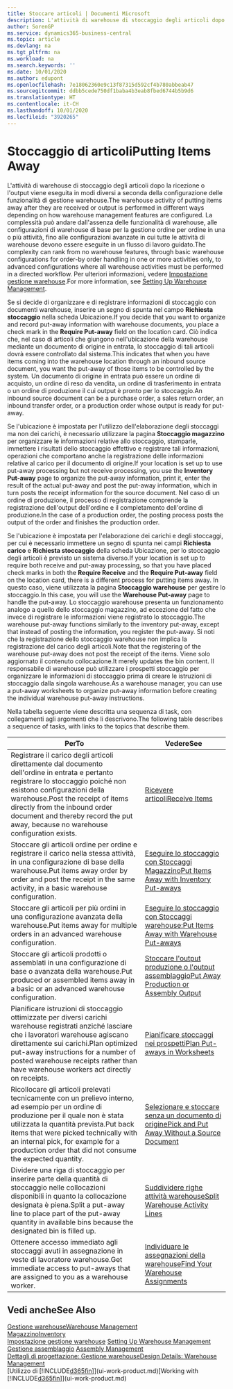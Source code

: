 ```yaml
---
title: Stoccare articoli | Documenti Microsoft
description: L'attività di warehouse di stoccaggio degli articoli dopo la ricezione o l'output viene eseguita in modi diversi a seconda della configurazione delle funzionalità di gestione warehouse.
author: SorenGP
ms.service: dynamics365-business-central
ms.topic: article
ms.devlang: na
ms.tgt_pltfrm: na
ms.workload: na
ms.search.keywords: ''
ms.date: 10/01/2020
ms.author: edupont
ms.openlocfilehash: 7e18062360e9c13f87315d592cf4b780abbeab47
ms.sourcegitcommit: ddbb5cede750df1baba4b3eab8fbed6744b5b9d6
ms.translationtype: HT
ms.contentlocale: it-CH
ms.lasthandoff: 10/01/2020
ms.locfileid: "3920265"
---
```

# <a name="putting-items-away"></a><span data-ttu-id="f41eb-103">Stoccaggio di articoli</span><span class="sxs-lookup"><span data-stu-id="f41eb-103">Putting Items Away</span></span>
<span data-ttu-id="f41eb-104">L'attività di warehouse di stoccaggio degli articoli dopo la ricezione o l'output viene eseguita in modi diversi a seconda della configurazione delle funzionalità di gestione warehouse.</span><span class="sxs-lookup"><span data-stu-id="f41eb-104">The warehouse activity of putting items away after they are received or output is performed in different ways depending on how warehouse management features are configured.</span></span> <span data-ttu-id="f41eb-105">La complessità può andare dall'assenza delle funzionalità di warehouse, alle configurazioni di warehouse di base per la gestione ordine per ordine in una o più attività, fino alle configurazioni avanzate in cui tutte le attività di warehouse devono essere eseguite in un flusso di lavoro guidato.</span><span class="sxs-lookup"><span data-stu-id="f41eb-105">The complexity can rank from no warehouse features, through basic warehouse configurations for order-by order handling in one or more activities only, to advanced configurations where all warehouse activities must be performed in a directed workflow.</span></span> <span data-ttu-id="f41eb-106">Per ulteriori informazioni, vedere [Impostazione gestione warehouse](warehouse-setup-warehouse.md).</span><span class="sxs-lookup"><span data-stu-id="f41eb-106">For more information, see [Setting Up Warehouse Management](warehouse-setup-warehouse.md).</span></span>

<span data-ttu-id="f41eb-107">Se si decide di organizzare e di registrare informazioni di stoccaggio con documenti warehouse, inserire un segno di spunta nel campo **Richiesta stoccaggio** nella scheda Ubicazione.</span><span class="sxs-lookup"><span data-stu-id="f41eb-107">If you decide that you want to organize and record put-away information with warehouse documents, you place a check mark in the **Require Put-away** field on the location card.</span></span> <span data-ttu-id="f41eb-108">Ciò indica che, nel caso di articoli che giungono nell'ubicazione della warehouse mediante un documento di origine in entrata, lo stoccaggio di tali articoli dovrà essere controllato dal sistema.</span><span class="sxs-lookup"><span data-stu-id="f41eb-108">This indicates that when you have items coming into the warehouse location through an inbound source document, you want the put-away of those items to be controlled by the system.</span></span> <span data-ttu-id="f41eb-109">Un documento di origine in entrata può essere un ordine di acquisto, un ordine di reso da vendita, un ordine di trasferimento in entrata o un ordine di produzione il cui output è pronto per lo stoccaggio.</span><span class="sxs-lookup"><span data-stu-id="f41eb-109">An inbound source document can be a purchase order, a sales return order, an inbound transfer order, or a production order whose output is ready for put-away.</span></span>  

<span data-ttu-id="f41eb-110">Se l'ubicazione è impostata per l'utilizzo dell'elaborazione degli stoccaggi ma non dei carichi, è necessario utilizzare la pagina **Stoccaggio magazzino** per organizzare le informazioni relative allo stoccaggio, stamparle, immettere i risultati dello stoccaggio effettivo e registrare tali informazioni, operazioni che comportano anche la registrazione delle informazioni relative al carico per il documento di origine.</span><span class="sxs-lookup"><span data-stu-id="f41eb-110">If your location is set up to use put-away processing but not receive processing, you use the **Inventory Put-away** page to organize the put-away information, print it, enter the result of the actual put-away and post the put-away information, which in turn posts the receipt information for the source document.</span></span> <span data-ttu-id="f41eb-111">Nel caso di un ordine di produzione, il processo di registrazione comprende la registrazione dell'output dell'ordine e il completamento dell'ordine di produzione.</span><span class="sxs-lookup"><span data-stu-id="f41eb-111">In the case of a production order, the posting process posts the output of the order and finishes the production order.</span></span>

<span data-ttu-id="f41eb-112">Se l'ubicazione è impostata per l'elaborazione dei carichi e degli stoccaggi, per cui è necessario immettere un segno di spunta nei campi **Richiesta carico** e **Richiesta stoccaggio** della scheda Ubicazione, per lo stoccaggio degli articoli è previsto un sistema diverso.</span><span class="sxs-lookup"><span data-stu-id="f41eb-112">If your location is set up to require both receive and put-away processing, so that you have placed check marks in both the **Require Receive** and the **Require Put-away** field on the location card, there is a different process for putting items away.</span></span> <span data-ttu-id="f41eb-113">In questo caso, viene utilizzata la pagina **Stoccaggio warehouse** per gestire lo stoccaggio.</span><span class="sxs-lookup"><span data-stu-id="f41eb-113">In this case, you will use the **Warehouse Put-away** page to handle the put-away.</span></span> <span data-ttu-id="f41eb-114">Lo stoccaggio warehouse presenta un funzionamento analogo a quello dello stoccaggio magazzino, ad eccezione del fatto che invece di registrare le informazioni viene registrato lo stoccaggio.</span><span class="sxs-lookup"><span data-stu-id="f41eb-114">The warehouse put-away functions similarly to the inventory put-away, except that instead of posting the information, you register the put-away.</span></span> <span data-ttu-id="f41eb-115">Si noti che la registrazione dello stoccaggio warehouse non implica la registrazione del carico degli articoli.</span><span class="sxs-lookup"><span data-stu-id="f41eb-115">Note that the registering of the warehouse put-away does not post the receipt of the items.</span></span> <span data-ttu-id="f41eb-116">Viene solo aggiornato il contenuto collocazione.</span><span class="sxs-lookup"><span data-stu-id="f41eb-116">It merely updates the bin content.</span></span> <span data-ttu-id="f41eb-117">Il responsabile di warehouse può utilizzare i prospetti stoccaggio per organizzare le informazioni di stoccaggio prima di creare le istruzioni di stoccaggio dalla singola warehouse.</span><span class="sxs-lookup"><span data-stu-id="f41eb-117">As a warehouse manager, you can use a put-away worksheets to organize put-away information before creating the individual warehouse put-away instructions.</span></span>

<span data-ttu-id="f41eb-118">Nella tabella seguente viene descritta una sequenza di task, con collegamenti agli argomenti che li descrivono.</span><span class="sxs-lookup"><span data-stu-id="f41eb-118">The following table describes a sequence of tasks, with links to the topics that describe them.</span></span>   

|<span data-ttu-id="f41eb-119">**Per**</span><span class="sxs-lookup"><span data-stu-id="f41eb-119">**To**</span></span>|<span data-ttu-id="f41eb-120">**Vedere**</span><span class="sxs-lookup"><span data-stu-id="f41eb-120">**See**</span></span>|  
|------------|-------------|  
|<span data-ttu-id="f41eb-121">Registrare il carico degli articoli direttamente dal documento dell'ordine in entrata e pertanto registrare lo stoccaggio poiché non esistono configurazioni della warehouse.</span><span class="sxs-lookup"><span data-stu-id="f41eb-121">Post the receipt of items directly from the inbound order document and thereby record the put away, because no warehouse configuration exists.</span></span>|[<span data-ttu-id="f41eb-122">Ricevere articoli</span><span class="sxs-lookup"><span data-stu-id="f41eb-122">Receive Items</span></span>](warehouse-how-receive-items.md)|  
|<span data-ttu-id="f41eb-123">Stoccare gli articoli ordine per ordine e registrare il carico nella stessa attività, in una configurazione di base della warehouse.</span><span class="sxs-lookup"><span data-stu-id="f41eb-123">Put items away order by order and post the receipt in the same activity, in a basic warehouse configuration.</span></span>|[<span data-ttu-id="f41eb-124">Eseguire lo stoccaggio con Stoccaggi Magazzino</span><span class="sxs-lookup"><span data-stu-id="f41eb-124">Put Items Away with Inventory Put-aways</span></span>](warehouse-how-to-put-items-away-with-inventory-put-aways.md)|  
|<span data-ttu-id="f41eb-125">Stoccare gli articoli per più ordini in una configurazione avanzata della warehouse.</span><span class="sxs-lookup"><span data-stu-id="f41eb-125">Put items away for multiple orders in an advanced warehouse configuration.</span></span>|[<span data-ttu-id="f41eb-126">Eseguire lo stoccaggio con Stoccaggi warehouse:</span><span class="sxs-lookup"><span data-stu-id="f41eb-126">Put Items Away with Warehouse Put-aways</span></span>](warehouse-how-to-put-items-away-with-warehouse-put-aways.md)|  
|<span data-ttu-id="f41eb-127">Stoccare gli articoli prodotti o assemblati in una configurazione di base o avanzata della warehouse.</span><span class="sxs-lookup"><span data-stu-id="f41eb-127">Put produced or assembled items away in a basic or an advanced warehouse configuration.</span></span>|[<span data-ttu-id="f41eb-128">Stoccare l'output produzione o l'output assemblaggio</span><span class="sxs-lookup"><span data-stu-id="f41eb-128">Put Away Production or Assembly Output</span></span>](warehouse-how-to-put-away-production-output.md)|
|<span data-ttu-id="f41eb-129">Pianificare istruzioni di stoccaggio ottimizzate per diversi carichi warehouse registrati anziché lasciare che i lavoratori warehouse agiscano direttamente sui carichi.</span><span class="sxs-lookup"><span data-stu-id="f41eb-129">Plan optimized put-away instructions for a number of posted warehouse receipts rather than have warehouse workers act directly on receipts.</span></span>|[<span data-ttu-id="f41eb-130">Pianificare stoccaggi nei prospetti</span><span class="sxs-lookup"><span data-stu-id="f41eb-130">Plan Put-aways in Worksheets</span></span>](warehouse-how-to-plan-put-aways-in-worksheets.md)|  
|<span data-ttu-id="f41eb-131">Ricollocare gli articoli prelevati tecnicamente con un prelievo interno, ad esempio per un ordine di produzione per il quale non è stata utilizzata la quantità prevista.</span><span class="sxs-lookup"><span data-stu-id="f41eb-131">Put back items that were picked technically with an internal pick, for example for a production order that did not consume the expected quantity.</span></span>|[<span data-ttu-id="f41eb-132">Selezionare e stoccare senza un documento di origine</span><span class="sxs-lookup"><span data-stu-id="f41eb-132">Pick and Put Away Without a Source Document</span></span>](warehouse-how-to-create-put-aways-from-internal-put-aways.md)|
|<span data-ttu-id="f41eb-133">Dividere una riga di stoccaggio per inserire parte della quantità di stoccaggio nelle collocazioni disponibili in quanto la collocazione designata è piena.</span><span class="sxs-lookup"><span data-stu-id="f41eb-133">Split a put-away line to place part of the put-away quantity in available bins because the designated bin is filled up.</span></span>|[<span data-ttu-id="f41eb-134">Suddividere righe attività warehouse</span><span class="sxs-lookup"><span data-stu-id="f41eb-134">Split Warehouse Activity Lines</span></span>](warehouse-how-to-split-warehouse-activity-lines.md)|
|<span data-ttu-id="f41eb-135">Ottenere accesso immediato agli stoccaggi avuti in assegnazione in veste di lavoratore warehouse.</span><span class="sxs-lookup"><span data-stu-id="f41eb-135">Get immediate access to put-aways that are assigned to you as a warehouse worker.</span></span>|[<span data-ttu-id="f41eb-136">Individuare le assegnazioni della warehouse</span><span class="sxs-lookup"><span data-stu-id="f41eb-136">Find Your Warehouse Assignments</span></span>](warehouse-how-to-find-your-warehouse-assignments.md)|    

## <a name="see-also"></a><span data-ttu-id="f41eb-137">Vedi anche</span><span class="sxs-lookup"><span data-stu-id="f41eb-137">See Also</span></span>  
[<span data-ttu-id="f41eb-138">Gestione warehouse</span><span class="sxs-lookup"><span data-stu-id="f41eb-138">Warehouse Management</span></span>](warehouse-manage-warehouse.md)  
[<span data-ttu-id="f41eb-139">Magazzino</span><span class="sxs-lookup"><span data-stu-id="f41eb-139">Inventory</span></span>](inventory-manage-inventory.md)  
<span data-ttu-id="f41eb-140">[Impostazione gestione warehouse](warehouse-setup-warehouse.md)   </span><span class="sxs-lookup"><span data-stu-id="f41eb-140">[Setting Up Warehouse Management](warehouse-setup-warehouse.md)   </span></span>  
<span data-ttu-id="f41eb-141">[Gestione assemblaggio](assembly-assemble-items.md)  </span><span class="sxs-lookup"><span data-stu-id="f41eb-141">[Assembly Management](assembly-assemble-items.md)  </span></span>  
[<span data-ttu-id="f41eb-142">Dettagli di progettazione: Gestione warehouse</span><span class="sxs-lookup"><span data-stu-id="f41eb-142">Design Details: Warehouse Management</span></span>](design-details-warehouse-management.md)  
<span data-ttu-id="f41eb-143">[Utilizzo di [!INCLUDE[d365fin](includes/d365fin_md.md)]](ui-work-product.md)</span><span class="sxs-lookup"><span data-stu-id="f41eb-143">[Working with [!INCLUDE[d365fin](includes/d365fin_md.md)]](ui-work-product.md)</span></span>  
